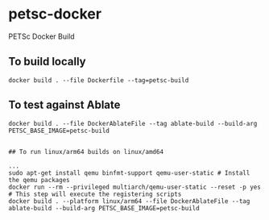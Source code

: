 # petsc-docker
PETSc Docker Build

## To build locally

```
docker build . --file Dockerfile --tag=petsc-build
```

## To test against Ablate

```
docker build . --file DockerAblateFile --tag ablate-build --build-arg PETSC_BASE_IMAGE=petsc-build


## To run linux/arm64 builds on linux/amd64

...
sudo apt-get install qemu binfmt-support qemu-user-static # Install the qemu packages
docker run --rm --privileged multiarch/qemu-user-static --reset -p yes # This step will execute the registering scripts
docker build . --platform linux/arm64 --file DockerAblateFile --tag ablate-build --build-arg PETSC_BASE_IMAGE=petsc-build
